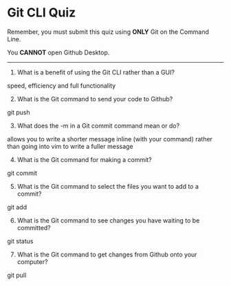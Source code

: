 # Git CLI Quiz

Remember, you must submit this quiz using **ONLY** Git on the Command Line.

You **CANNOT** open Github Desktop.

---

1. What is a benefit of using the Git CLI rather than a GUI?

speed, efficiency and full functionality

2. What is the Git command to send your code to Github?

git push

3. What does the -m in a Git commit command mean or do?

allows you to write a shorter message inline (with your command) rather than going into vim to write a fuller message

4. What is the Git command for making a commit?

git commit

5. What is the Git command to select the files you want to add to a commit?

git add

6. What is the Git command to see changes you have waiting to be committed?

git status

7. What is the Git command to get changes from Github onto your computer?

git pull
